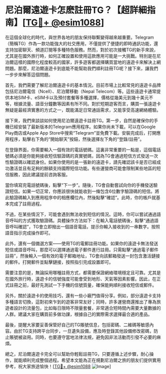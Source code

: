 # 尼泊爾遠遊卡怎麽註冊TG？【超詳細指南】[[TG💪+ @esim1088](https://t.me/s/esim1088)]

在這個全球化的時代，與世界各地的朋友保持聯繫變得越來越重要。Telegram（簡稱TG）作為一款功能強大的社交應用，不僅提供了便捷的即時通訊功能，還支持加密聊天、頻道訂閱等多種特色服務。然而，對於初次接觸TG的新手來說，尤其是在國外旅行時，如何正確設置和使用這款應用可能是一大挑戰。特別是在尼泊爾這樣的國際化程度較高的國家，許多遊客都選擇購買當地的遠遊卡來解決上網問題。那麼，尼泊爾遠遊卡到底能不能幫助我們順利註冊TG呢？接下來，讓我們一步步來解答這個問題。

首先，我們需要了解尼泊爾遠遊卡的基本情況。目前市場上比較常見的遠遊卡品牌包括尼泊爾電信（Ncell）、尼泊爾移動（Nepal Telecom）等。這些遠遊卡通常提供本地SIM卡、eSIM卡以及預付套餐等多種選擇，價格從幾美元到幾十美元不等，根據流量、語音分鐘數等因素有所不同。對於短期遊客而言，購買一張遠遊卡無疑是最經濟實惠的方式之一，既能滿足日常通話需求，又能享受高速網絡體驗。

接下來，我們來談談如何使用尼泊爾遠遊卡註冊TG。第一步，自然是確保你的手機已經安裝了最新版本的Telegram應用程序。如果你尚未下載，可以在Google Play商店或Apple App Store中搜索“Telegram”並免費下載。安裝完成后，打開應用程序，點擊右下角的“開始聊天”按鈕，然後選擇左下角的“登錄/註冊”。

在登錄界面，你需要輸入一個有效的電話號碼。這裏非常重要的一點是，這個電話號碼必須是你能夠接收短信驗證碼的真實號碼，因為TG會通過短信方式發送一次性驗證碼以確認身份。如果你使用的是一張新的遠遊卡，請先確認該卡是否已經成功激活並且有足夠的餘額支持國際短信功能。有些運營商可能會限制某些地區的短信服務，因此建議提前咨詢客服。

當你填寫完電話號碼後，點擊“下一步”。隨後，TG會自動嘗試向你的手機發送驗證短信。如果一切正常，你應該很快就能收到一條包含6位數字驗證碼的短信。將此驗證碼輸入到應用程序中的相應欄位內，然後點擊“確認”。此時，你的帳戶就基本完成了註冊過程。

不過，在某些情況下，可能會遇到無法收到短信的情況。這時，你可以嘗試通過語音呼叫的方式獲取驗證碼。具體操作方法如下：在輸入電話號碼後，點擊“通過語音呼叫確認”，TG會立即撥出一個語音電話，提示你輸入接收到的一串數字。按照語音指示完成操作即可。

此外，還有一個備選方案——使用TG的電郵註冊功能。如果你的遠遊卡無法發送短信或語音呼叫，那麼可以選擇通過電子郵件進行註冊。只需點擊“通過電子郵件註冊”，然後輸入一個有效的電子郵箱地址，TG會向該郵箱發送一封包含激活鏈接的郵件。打開郵件並點擊鏈接，按照指引完成設置即可。

需要注意的是，無論採用哪種註冊方式，都需要保證網絡環境穩定且可靠。尤其是在國外旅行時，遠遊卡的信號強度可能會受到地形、天氣等因素影響。因此，在正式註冊之前，最好先測試一下手機的信號質量，確保能夠順利接收短信或郵件。

另外，關於遠遊卡的使用技巧，還有一些小竅門值得分享。例如，部分遠遊卡支持多種語言切換，這對初來乍到的遊客非常友好；同時，許多運營商還推出了專為旅遊者設計的流量包，比如每日限時不限量套餐，非常適合短時間內需要大量數據的人群。建議大家在購買前多做功課，根據自己的實際需求選擇最合適的產品。

最後，提醒大家要妥善保管好自己的TG賬號信息，包括密碼、二維碼等敏感內容。由於TG支持跨平台同步，一旦遺失設備，應及時登錄其他設備修改密碼，防止賬號被盜用。同時，也要遵守當地法律法規，避免因非法活動而引發不必要的麻煩。

總之，尼泊爾遠遊卡完全可以幫助你輕鬆註冊TG，只要遵循上述步驟，耐心操作，就能順利完成整個過程。希望本文能為正在規劃尼泊爾之旅的朋友们提供實用參考，祝大家旅途愉快！[[TG💪+ @esim1088](https://t.me/s/esim1088) ![Image](https://i.postimg.cc/4NQfJmqS/Snipaste-2025-05-13-00-14-12.png)]